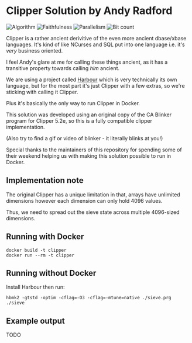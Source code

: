 # Clipper Solution by Andy Radford

![Algorithm](https://img.shields.io/badge/Algorithm-base-green)
![Faithfulness](https://img.shields.io/badge/Faithful-yes-green)
![Parallelism](https://img.shields.io/badge/Parallel-no-green)
![Bit count](https://img.shields.io/badge/Bits-unknown-yellowgreen)

Clipper is a rather ancient derivitive of the even more ancient dbase/xbase languages. It's kind of like NCurses and SQL put into one language i.e. it's *very* business oriented.

I feel Andy's glare at me for calling these things ancient, as it has a transitive property towards calling *him* ancient.

We are using a project called [Harbour](https://harbour.github.io/) which is very technically its own language, but for the most part it's just Clipper with a few extras, so we're sticking with calling it Clipper.

Plus it's basically the only way to run Clipper in Docker.

This solution was developed using an original copy of the CA Blinker program for Clipper 5.2e, so this is a fully compatible
clipper implementation.

(Also try to find a gif or video of blinker - it literally blinks at you!)

Special thanks to the maintainers of this repository for spending some of their weekend helping us with making this solution possible to run in Docker.

## Implementation note

The original Clipper has a unique limitation in that, arrays have unlimited dimensions however each dimension can only hold 4096 values.

Thus, we need to spread out the sieve state across multiple 4096-sized dimensions.

## Running with Docker

```
docker build -t clipper
docker run --rm -t clipper
```

## Running without Docker

Install Harbour then run:

```
hbmk2 -gtstd -optim -cflag=-O3 -cflag=-mtune=native ./sieve.prg
./sieve
```

## Example output
TODO